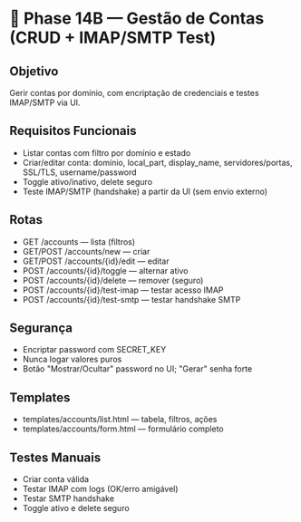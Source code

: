 # 📧 Phase 14B — Gestão de Contas (CRUD + IMAP/SMTP Test)

## Objetivo
Gerir contas por domínio, com encriptação de credenciais e testes IMAP/SMTP via UI.

## Requisitos Funcionais
- Listar contas com filtro por domínio e estado
- Criar/editar conta: domínio, local_part, display_name, servidores/portas, SSL/TLS, username/password
- Toggle ativo/inativo, delete seguro
- Teste IMAP/SMTP (handshake) a partir da UI (sem envio externo)

## Rotas
- GET /accounts — lista (filtros)
- GET/POST /accounts/new — criar
- GET/POST /accounts/{id}/edit — editar
- POST /accounts/{id}/toggle — alternar ativo
- POST /accounts/{id}/delete — remover (seguro)
- POST /accounts/{id}/test-imap — testar acesso IMAP
- POST /accounts/{id}/test-smtp — testar handshake SMTP

## Segurança
- Encriptar password com SECRET_KEY
- Nunca logar valores puros
- Botão "Mostrar/Ocultar" password no UI; "Gerar" senha forte

## Templates
- templates/accounts/list.html — tabela, filtros, ações
- templates/accounts/form.html — formulário completo

## Testes Manuais
- Criar conta válida
- Testar IMAP com logs (OK/erro amigável)
- Testar SMTP handshake
- Toggle ativo e delete seguro
